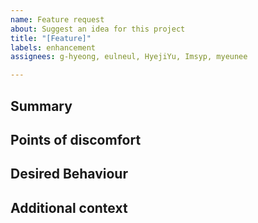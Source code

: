 ```yaml
---
name: Feature request
about: Suggest an idea for this project
title: "[Feature]"
labels: enhancement
assignees: g-hyeong, eulneul, HyejiYu, Imsyp, myeunee

---
```


[NOTE]: # ( ^^ Provide a general request of the issue in the title above. ^^ )

## Summary
[NOTE]: # ( Provide a brief overview of what the new feature is all about. )

## Points of discomfort
[NOTE]: # ( Not required. Describe what is lacking. )

## Desired Behaviour
[NOTE]: # ( Tell us how the new feature should work. Be specific. )

## Additional context
[TIP]:  # ( Why does this feature matter to you? What unique circumstances do you have? )
